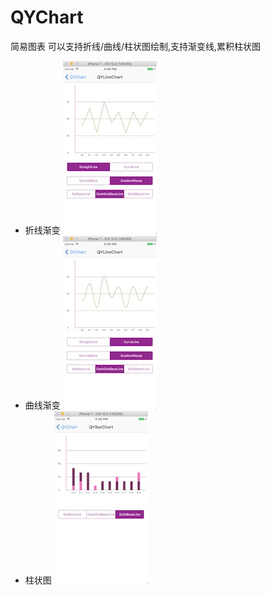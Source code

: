 # QYChart
 简易图表 可以支持折线/曲线/柱状图绘制,支持渐变线,累积柱状图
 - 折线渐变
![](https://github.com/EricZhangX/QYChart/blob/master/ScreenShots/50425B13-942D-494D-A1A7-E3DB99B4CC75.jpeg)
 - 曲线渐变
![](https://github.com/EricZhangX/QYChart/blob/master/ScreenShots/B8A26527-28CE-4909-B06E-E75CA646D11D.jpeg)
 - 柱状图
![](https://github.com/EricZhangX/QYChart/blob/master/ScreenShots/EB9355CE-4F58-4234-AE92-4972641BFAC8.jpeg)
